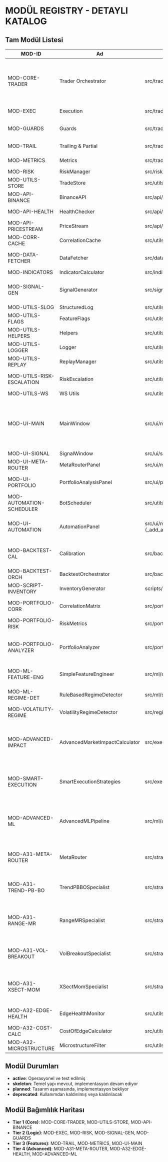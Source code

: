 # MODÜL REGISTRY - DETAYLI KATALOG

## Tam Modül Listesi

| MOD-ID | Ad | Konum | Sorumluluk | Bağımlılıklar | Durum |
|--------|----|-------|------------|---------------|-------|
| MOD-CORE-TRADER | Trader Orchestrator | src/trader/core.py | Yaşam döngüsü, guards, state | MOD-RISK, MOD-EXEC, MOD-GUARDS, MOD-TRAIL, MOD-METRICS, MOD-UTILS-STORE | active |
| MOD-EXEC | Execution | src/trader/execution.py | Aç/Kapa, koruma emirleri, boyut | MOD-RISK, API-BINANCE | active |
| MOD-GUARDS | Guards | src/trader/guards.py | Halt, risk limiti, korelasyon, hacim, outlier | MOD-UTILS-STORE, MOD-CORR-CACHE | active |
| MOD-TRAIL | Trailing & Partial | src/trader/trailing.py | Partial exits & trailing stop | MOD-CORE-TRADER | active |
| MOD-METRICS | Metrics | src/trader/metrics.py | Latency/slippage, anomaly + risk reduce | MOD-CORE-TRADER | active |
| MOD-RISK | RiskManager | src/risk_manager.py | Stop/TP, boyutlama | Settings | active |
| MOD-UTILS-STORE | TradeStore | src/utils/trade_store.py | DB persist & sorgu | sqlite3, pandas | active |
| MOD-API-BINANCE | BinanceAPI | src/api/binance_api.py | Veri & emir arabirimi | python-binance | active |
| MOD-API-HEALTH | HealthChecker | src/api/health_check.py | Bağlantı & izin kontrol | MOD-API-BINANCE | active |
| MOD-API-PRICESTREAM | PriceStream | src/api/price_stream.py | WS stream & reconnect | websocket-client | active |
| MOD-CORR-CACHE | CorrelationCache | src/utils/correlation_cache.py | Korelasyon pencere/TTL | numpy | active |
| MOD-DATA-FETCHER | DataFetcher | src/data_fetcher.py | Pair list, OHLCV, stale tespit | MOD-API-BINANCE, Settings | active |
| MOD-INDICATORS | IndicatorCalculator | src/indicators.py | İndikatör & skor | pandas, ta | active |
| MOD-SIGNAL-GEN | SignalGenerator | src/signal_generator.py | Sinyal + hysteresis | MOD-DATA-FETCHER, MOD-INDICATORS | active |
| MOD-UTILS-SLOG | StructuredLog | src/utils/structured_log.py | JSON event logging | Settings | active |
| MOD-UTILS-FLAGS | FeatureFlags | src/utils/feature_flags.py | Env tabanlı flag | None | active |
| MOD-UTILS-HELPERS | Helpers | src/utils/helpers.py | IO & PnL yardımcı | pandas | active |
| MOD-UTILS-LOGGER | Logger | src/utils/logger.py | Rotating logger | logging | active |
| MOD-UTILS-REPLAY | ReplayManager | src/utils/replay_manager.py | Trade decision replay & determinism | structured_log, config_snapshot | active |
| MOD-UTILS-RISK-ESCALATION | RiskEscalation | src/utils/risk_escalation.py | Unified risk escalation & kill-switch | MOD-CORE-TRADER, Settings | active |
| MOD-UTILS-WS | WS Utils | src/utils/ws_utils.py | WS restart kararı | time | active |
| MOD-UI-MAIN | MainWindow | src/ui/main_window.py | PyQt5 ana UI + Meta-Router tab + Portfolio tab + Bot Control Center | PyQt5, MOD-CORE-TRADER, MOD-UI-META-ROUTER, MOD-UI-PORTFOLIO, MOD-UI-BOT-CONTROL | active |
| MOD-UI-SIGNAL | SignalWindow | src/ui/signal_window.py | Sinyal analiz UI | PyQt5 | active |
| MOD-UI-META-ROUTER | MetaRouterPanel | src/ui/meta_router_panel.py | Meta-Router real-time kontrol paneli | PyQt5, QTimer | active |
| MOD-UI-PORTFOLIO | PortfolioAnalysisPanel | src/ui/portfolio_analysis_panel.py | Portfolio analiz paneli: korelasyon, risk metrikleri, optimizasyon | PyQt5, MOD-PORTFOLIO-ANALYZER | active |
| MOD-AUTOMATION-SCHEDULER | BotScheduler | src/utils/scheduler.py | Advanced task scheduler, cron-like functionality, market hours automation | datetime, threading | active |
| MOD-UI-AUTOMATION | AutomationPanel | src/ui/main_window.py (_add_automation_panel) | Automation UI panel: scheduler control, daily scheduling, maintenance windows | PyQt5, MOD-AUTOMATION-SCHEDULER | active |
| MOD-BACKTEST-CAL | Calibration | src/backtest/calibrate.py | Threshold optimizasyon & sim | MOD-DATA-FETCHER, MOD-INDICATORS | active |
| MOD-BACKTEST-ORCH | BacktestOrchestrator | src/backtest/orchestrator.py | Backtest workflow | MOD-BACKTEST-CAL | skeleton |
| MOD-SCRIPT-INVENTORY | InventoryGenerator | scripts/generate_inventory.py | Envanter üretim aracı | os, ast | active |
| MOD-PORTFOLIO-CORR | CorrelationMatrix | src/portfolio/correlation_matrix.py | Multi-asset korelasyon analizi, eigenvalue decomposition | pandas, numpy | active |
| MOD-PORTFOLIO-RISK | RiskMetrics | src/portfolio/risk_metrics.py | VaR calculator, portfolio risk metrics | pandas, numpy, scipy | active |
| MOD-PORTFOLIO-ANALYZER | PortfolioAnalyzer | src/portfolio/portfolio_analyzer.py | Ana portfolio analiz motoru, snapshot yönetimi | MOD-PORTFOLIO-CORR, MOD-PORTFOLIO-RISK | active |
| MOD-ML-FEATURE-ENG | SimpleFeatureEngineer | src/ml/simple_ml_pipeline.py | Feature engineering pipeline, technical indicators | pandas, numpy | active |
| MOD-ML-REGIME-DET | RuleBasedRegimeDetector | src/ml/simple_ml_pipeline.py | Market regime classification (trending/ranging/squeeze) | pandas, numpy | active |
| MOD-VOLATILITY-REGIME | VolatilityRegimeDetector | src/regime/volatility_detector.py | Dynamic market regime detection, volatility analysis | numpy, logging | active |
| MOD-ADVANCED-IMPACT | AdvancedMarketImpactCalculator | src/execution/advanced_impact_models.py | Advanced market impact modeling, 5 sophisticated models (Linear, Square-root, Kyle's lambda, Power-law, Concave), Implementation shortfall, optimization | numpy, scipy, typing | active |
| MOD-SMART-EXECUTION | SmartExecutionStrategies | src/execution/smart_execution_strategies.py | TWAP/VWAP execution algorithms, smart routing optimization, execution planning, cost estimation, market condition analysis | MOD-ADVANCED-IMPACT, MOD-LIQUIDITY-ANALYZER | active |
| MOD-ADVANCED-ML | AdvancedMLPipeline | src/ml/advanced_ml_pipeline.py | Next-generation ML system: 50+ features, ensemble models (XGBoost/LightGBM/RF), real-time inference <100ms, model drift detection, A/B testing | pandas, numpy, xgboost, lightgbm | active |
| MOD-A31-META-ROUTER | MetaRouter | src/strategy/meta_router.py | 4 specialist coordination, MWU weight learning, gating system, ensemble signal generation | MOD-SIGNAL-GEN, MOD-STRATEGY-SPECIALISTS | active |
| MOD-A31-TREND-PB-BO | TrendPBBOSpecialist | src/strategy/trend_pb_bo.py | Trend pullback/breakout specialist strategy | MOD-INDICATORS, MOD-SPECIALIST-INTERFACE | active |
| MOD-A31-RANGE-MR | RangeMRSpecialist | src/strategy/range_mr.py | Range mean-reversion specialist strategy | MOD-INDICATORS, MOD-SPECIALIST-INTERFACE | active |
| MOD-A31-VOL-BREAKOUT | VolBreakoutSpecialist | src/strategy/vol_breakout.py | Volume breakout specialist strategy | MOD-INDICATORS, MOD-SPECIALIST-INTERFACE | active |
| MOD-A31-XSECT-MOM | XSectMomSpecialist | src/strategy/xsect_momentum.py | Cross-sectional momentum specialist strategy | MOD-DATA-FETCHER, MOD-SPECIALIST-INTERFACE | active |
| MOD-A32-EDGE-HEALTH | EdgeHealthMonitor | src/utils/edge_health.py | Trading edge health monitoring, Wilson CI, 200 trade window | MOD-UTILS-STORE, numpy, scipy | active |
| MOD-A32-COST-CALC | CostOfEdgeCalculator | src/utils/cost_calculator.py | 4× cost-of-edge rule, fee/slippage estimation | MOD-API-BINANCE | active |
| MOD-A32-MICROSTRUCTURE | MicrostructureFilter | src/utils/microstructure.py | OBI/AFR real-time filters, order book analysis | MOD-API-BINANCE | active |

## Modül Durumları
- **active**: Operasyonel ve test edilmiş
- **skeleton**: Temel yapı mevcut, implementasyon devam ediyor
- **planned**: Tasarım aşamasında, implementasyon bekliyor
- **deprecated**: Kullanımdan kaldırılmış veya kaldırılacak

## Modül Bağımlılık Haritası
- **Tier 1 (Core)**: MOD-CORE-TRADER, MOD-UTILS-STORE, MOD-API-BINANCE
- **Tier 2 (Logic)**: MOD-EXEC, MOD-RISK, MOD-SIGNAL-GEN, MOD-GUARDS
- **Tier 3 (Features)**: MOD-TRAIL, MOD-METRICS, MOD-UI-MAIN
- **Tier 4 (Advanced)**: MOD-A31-META-ROUTER, MOD-A32-EDGE-HEALTH, MOD-ADVANCED-ML
